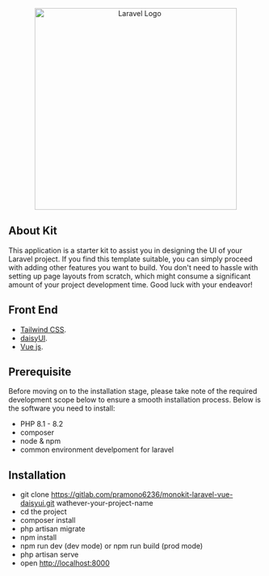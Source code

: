 <p align="center"><a href="https://laravel.com" target="_blank"><img src="https://raw.githubusercontent.com/laravel/art/master/logo-lockup/5%20SVG/2%20CMYK/1%20Full%20Color/laravel-logolockup-cmyk-red.svg" width="400" alt="Laravel Logo"></a></p>

## About Kit

This application is a starter kit to assist you in designing the UI of your Laravel project. If you find this template suitable, you can simply proceed with adding other features you want to build. You don't need to hassle with setting up page layouts from scratch, which might consume a significant amount of your project development time. Good luck with your endeavor!

## Front End

- [Tailwind CSS](https://tailwindcss.com/docs/installation).
- [daisyUI](https://daisyui.com/components/).
- [Vue js](https://vuejs.org/).

## Prerequisite

Before moving on to the installation stage, please take note of the required development scope below to ensure a smooth installation process. Below is the software you need to install:

- PHP 8.1 - 8.2	
- composer
- node & npm
- common environment develpoment for laravel

## Installation

- git clone https://gitlab.com/pramono6236/monokit-laravel-vue-daisyui.git wathever-your-project-name
- cd the project
- composer install
- php artisan migrate
- npm install
- npm run dev (dev mode) or npm run build (prod mode)
- php artisan serve
- open [http://localhost:8000](http://localhost:8000)
